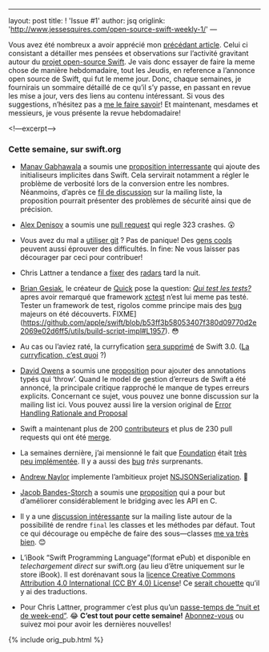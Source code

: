 ---
layout: post
title: ! 'Issue #1'
author: jsq
origlink: 'http://www.jessesquires.com/open-source-swift-weekly-1/'
—

Vous avez été nombreux a avoir apprécié mon [précédant article](http://www.jessesquires.com/swift-open-source/). Celui ci consistant a détailler mes pensées et observations sur l’activité gravitant autour du [projet open-source Swift](https://swift.org).
Je vais donc essayer de faire la meme chose de manière hebdomadaire, tout les Jeudis, en reference a l’annonce open source de Swift, qui fut le meme jour. Donc, chaque semaines, je fournirais un sommaire détaillé de ce qu’il s’y passe, en passant en revue les mise a jour, vers des liens au contenu intéressant. Si vous des suggestions, n’hésitez pas a [me le faire savoir](https://twitter.com/jesse_squires)! Et maintenant, mesdames et messieurs, je vous présente la revue hebdomadaire!

<!—excerpt-->

### Cette semaine, sur swift.org

- [Manav Gabhawala](https://twitter.com/ManavGabhawala) a soumis une [proposition interressante](https://github.com/apple/swift-evolution/pull/37) qui ajoute des initialiseurs implicites dans Swift. Cela servirait notamment a régler le problème de verbosité lors de la conversion entre les nombres. Néanmoins, d’après ce [fil de discussion](https://lists.swift.org/pipermail/swift-evolution/2015-December/000352.html) sur la mailing liste, la proposition pourrait présenter des problèmes de sécurité ainsi que de précision.

- [Alex Denisov](https://twitter.com/1101_debian) a soumis une [pull request](https://github.com/apple/swift/pull/295) qui regle 323 crashes. 😲

- Vous avez du mal a [utiliser git](https://github.com/apple/swift-evolution/pull/39) ? Pas de panique! Des [gens cools](https://github.com/apple/swift-evolution/pull/34#issuecomment-162693826) peuvent aussi éprouver des difficultés. In fine: Ne vous laisser pas décourager par ceci pour contribuer!

- Chris Lattner a tendance a [fixer](https://github.com/apple/swift/commit/4ebb461d634964f0399d63b3264d4090451c77fd) des [radars](https://github.com/apple/swift/commit/5dded3f3523e9bd6ea45d0b6ffe5068a59d03a3f) tard la nuit.

- [Brian Gesiak](https://twitter.com/modocache), le créateur de [Quick](https://github.com/Quick/Quick) pose la question: [*Qui test les tests?*](https://lists.swift.org/pipermail/swift-corelibs-dev/2015-December/000018.html) apres avoir remarqué que framework [xctest](https://github.com/apple/swift-corelibs-xctest) n’est lui meme pas testé. Tester un framework de test, rigolos comme principe mais des [bug](https://github.com/apple/swift-corelibs-xctest/commit/ce4c98bc58763d49db474703d005ba9c479cac3a) majeurs on été découverts. FIXME](https://github.com/apple/swift/blob/b53ff3b58053407f380d09770d2e2069e02d6ff5/utils/build-script-impl#L1957). 😳

- Au cas ou l’aviez raté, la curryfication [sera supprimé](https://github.com/apple/swift-evolution/blob/master/proposals/0002-remove-currying.md) de Swift 3.0. ([La curryfication, c’est quoi](https://robots.thoughtbot.com/introduction-to-function-currying-in-swift) ?)

- [David Owens](https://twitter.com/owensd) a soumis une [proposition](https://github.com/apple/swift-evolution/pull/26) pour ajouter des annotations typés qui ‘throw’. Quand le model de gestion d’erreurs de Swift a été annoncé, la principale critique rapproché le manque de types erreurs explicits. Concernant ce sujet, vous pouvez une bonne discussion sur la mailing list ici. Vous pouvez aussi lire la version original de [Error Handling Rationale and Proposal](https://github.com/apple/swift/blob/master/docs/ErrorHandlingRationale.rst)

- Swift a maintenant plus de 200 [contributeurs](https://github.com/apple/swift/graphs/contributors) et plus de 230 pull requests qui ont été [merge](https://github.com/apple/swift/pulls?utf8=✓&q=is%3Apr+is%3Amerged+).

- La semaines dernière, j’ai mensionné le fait que [Foundation](https://github.com/apple/swift-corelibs-foundation) était [très peu implémentée](https://github.com/apple/swift-corelibs-foundation/search?utf8=✓&q=NSUnimplemented). Il y a aussi des [bug](https://github.com/apple/swift-corelibs-foundation/pull/89/files) *très* surprenants.

- [Andrew Naylor](https://github.com/argon) implemente l’ambitieux projet [NSJSONSerialization](https://github.com/apple/swift-corelibs-foundation/pull/54). 👏

- [Jacob Bandes-Storch](https://twitter.com/jtbandes) a soumis une [proposition](https://github.com/apple/swift-evolution/pull/44) qui a pour but d’améliorer considérablement le bridging avec les API en C.

- Il y a une [discussion intéressante](https://lists.swift.org/pipermail/swift-evolution/Week-of-Mon-20151207/000873.html) sur la mailing liste autour de la possibilité de rendre `final` les classes et les méthodes par défaut. Tout ce qui décourage ou empêche de faire des sous—classes  [me va très bien](https://twitter.com/jesse_squires/status/664588682997964800). 😊

- L’iBook “Swift Programming Language”(format ePub) et disponible en *telechargement direct* sur swift.org (au lieu d’être uniquement sur le store iBook). Il est dorénavant sous la [licence Creative Commons Attribution 4.0 International (CC BY 4.0) License](https://swift.org/documentation/)! Ce [serait chouette](https://twitter.com/clattner_llvm/status/674454905449373696) qu’il y ai des traductions.

- Pour Chris Lattner, programmer c’est plus qu’un [passe-temps de “nuit et de week-end”](https://twitter.com/clattner_llvm/status/674254974629502976). 😂
**C’est tout pour cette semaine!** [Abonnez-vous](http://jessesquires.com/feed.xml) ou suivez moi pour avoir les dernières nouvelles!

{% include orig_pub.html %}